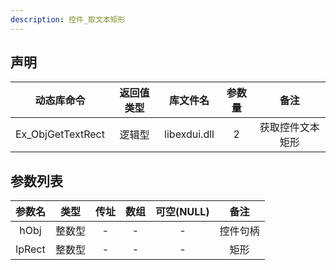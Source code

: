 ```yaml
---
description: 控件_取文本矩形
---
```





## 声明

|    动态库命令     | 返回值类型 |   库文件名   | 参数量 |       备注       |
| :---------------: | :--------: | :----------: | :----: | :--------------: |
| Ex_ObjGetTextRect |   逻辑型   | libexdui.dll |   2    | 获取控件文本矩形 |

## 参数列表

| 参数名 |  类型  | 传址 | 数组 | 可空(NULL) |   备注   |
| :----: | :----: | :--: | :--: | :--------: | :------: |
|  hObj  | 整数型 |  -   |  -   |     -      | 控件句柄 |
| lpRect | 整数型 |  -   |  -   |     -      |   矩形   |

